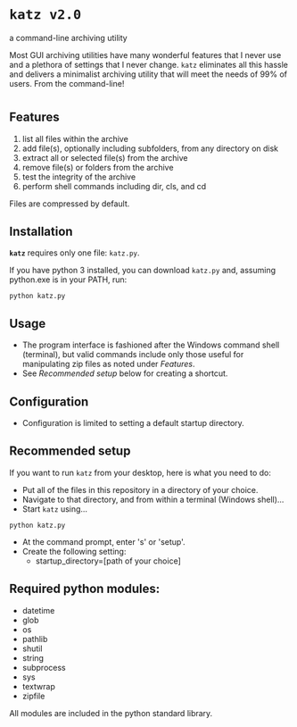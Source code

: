 # `katz v2.0`
a command-line archiving utility

Most GUI archiving utilities have many wonderful features that I never use and a plethora of settings that I never change. `katz` eliminates all this hassle and delivers a minimalist archiving utility that will meet the needs of 99% of users. From the command-line!

#

## **Features**

1. list all files within the archive
2. add file(s), optionally including subfolders, from any directory on disk
3. extract all or selected file(s) from the archive
4. remove file(s) or folders from the archive
5. test the integrity of the archive
6. perform shell commands including dir, cls, and cd

Files are compressed by default.

## **Installation**
**`katz`** requires only one file: `katz.py`.

If you have python 3 installed, you can download `katz.py` and, assuming python.exe is in your PATH, run:

`python katz.py`

## **Usage**
- The program interface is fashioned after the Windows command shell (terminal), but valid commands include only those useful for manipulating zip files as noted under *Features*.
- See *Recommended setup* below for creating a shortcut.


## **Configuration**
- Configuration is limited to setting a default startup directory.


## **Recommended setup**
If you want to run `katz` from your desktop, here is what you need to do:
- Put all of the files in this repository in a directory of your choice.
- Navigate to that directory, and from within a terminal (Windows shell)...
- Start `katz` using...

`python katz.py`
- At the command prompt, enter 's' or 'setup'.
- Create the following setting:
    - startup_directory=[path of your choice]


## **Required python modules:**
- datetime
- glob
- os
- pathlib
- shutil
- string
- subprocess
- sys
- textwrap
- zipfile

All modules are included in the python standard library.
